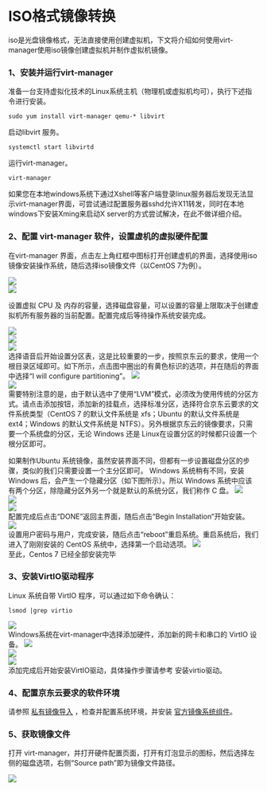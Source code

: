# ISO格式镜像转换
iso是光盘镜像格式，无法直接使用创建虚拟机，下文将介绍如何使用virt-manager使用iso镜像创建虚拟机并制作虚拟机镜像。

### 1、安装并运行virt-manager
准备一台支持虚拟化技术的Linux系统主机（物理机或虚拟机均可），执行下述指令进行安装。
```
sudo yum install virt-manager qemu-* libvirt
```
启动libvirt 服务。
```
systemctl start libvirtd
```
运行virt-manager。
```
virt-manager
```
如果您在本地windows系统下通过Xshell等客户端登录linux服务器后发现无法显示virt-manager界面，可尝试通过配置服务器sshd允许X11转发，同时在本地windows下安装Xming来启动X server的方式尝试解决，在此不做详细介绍。

### 2、配置 virt-manager 软件，设置虚机的虚拟硬件配置
在virt-manager 界面，点击左上角红框中图标打开创建虚机的界面，选择使用iso镜像安装操作系统，随后选择iso镜像文件（以CentOS 7为例）。

![](../../../../../image/vm/Image-Import-convert-iso1.png)<br>
![](../../../../../image/vm/Image-Import-convert-iso2.png)<br>

设置虚拟 CPU 及 内存的容量，选择磁盘容量，可以设置的容量上限取决于创建虚拟机所有服务器的当前配置。配置完成后等待操作系统安装完成。

![](../../../../../image/vm/Image-Import-convert-iso3.png)<br>
![](../../../../../image/vm/Image-Import-convert-iso4.png)<br>
![](../../../../../image/vm/Image-Import-convert-iso5.png)<br>
选择语音后开始设置分区表，这是比较重要的一步，按照京东云的要求，使用一个根目录区域即可。如下所示，点击图中圈出的有黄色标识的选项，并在随后的界面中选择“I will configure partitioning”。
![](../../../../../image/vm/Image-Import-convert-iso6.png)<br>
![](../../../../../image/vm/Image-Import-convert-iso7.png)<br>
需要特别注意的是，由于默认选中了使用“LVM”模式，必须改为使用传统的分区方式。请点击添加按钮，添加新的挂载点，选择标准分区，选择符合京东云要求的文件系统类型（CentOS 7 的默认文件系统是 xfs；Ubuntu 的默认文件系统是 ext4；Windows 的默认文件系统是 NTFS）。另外根据京东云的镜像要求，只需要一个系统盘的分区，无论 Windows 还是 Linux在设置分区的时候都只设置一个根分区即可。

如果制作Ubuntu 系统镜像，虽然安装界面不同，但都有一步设置磁盘分区的步骤，类似的我们只需要设置一个主分区即可。 Windows 系统稍有不同，安装 Windows 后，会产生一个隐藏分区（如下图所示）。所以 Windows 系统中应该有两个分区，除隐藏分区外另一个就是默认的系统分区，我们称作 C 盘。
![](../../../../../image/vm/Image-Import-convert-iso8.png)<br>
![](../../../../../image/vm/Image-Import-convert-iso9.png)<br>
![](../../../../../image/vm/Image-Import-convert-iso10.png)<br>
配置完成后点击“DONE”返回主界面，随后点击“Begin Installation“开始安装。
![](../../../../../image/vm/Image-Import-convert-iso11.png)<br>
设置用户密码与用户，完成安装，随后点击“reboot”重启系统。重启系统后，我们进入了刚刚安装的 CentOS 系统中，选择第一个启动选项。
![](../../../../../image/vm/Image-Import-convert-iso12.png)<br>
至此，Centos 7 已经全部安装完毕

### 3、安装VirtIO驱动程序
Linux 系统自带 VirtIO 程序，可以通过如下命令确认：
```
lsmod |grep virtio
```

![](../../../../../image/vm/Image-Import-convert-iso13.png)<br>
Windows系统在virt-manager中选择添加硬件，添加新的网卡和串口的 VirtIO 设备。
![](../../../../../image/vm/Image-Import-convert-iso14.png)<br>
![](../../../../../image/vm/Image-Import-convert-iso15.png)<br>
![](../../../../../image/vm/Image-Import-convert-iso16.png)<br>
添加完成后开始安装VirtIO驱动，具体操作步骤请参考 安装virtio驱动。

### 4、配置京东云要求的软件环境
请参照 [私有镜像导入](https://docs.jdcloud.com/cn/virtual-machines/import-private-image) ，检查并配置系统环境，并安装 [官方镜像系统组件](https://docs.jdcloud.com/cn/virtual-machines/default-agent-in-public-image)。

### 5、获取镜像文件
打开 virt-manager，并打开硬件配置页面，打开有灯泡显示的图标，然后选择左侧的磁盘选项，右侧“Source path”即为镜像文件路径。

![](../../../../../image/vm/Image-Import-convert-iso17.png)<br>
